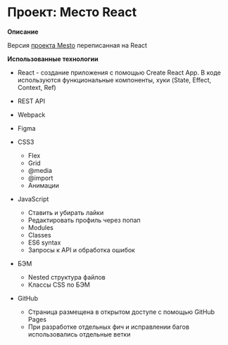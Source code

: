 # Проект: Место React

**Описание**

Версия [проекта Mesto](https://github.com/Inc0re/mesto) переписанная на React

**Использованные технологии**

* React - создание приложения с помощью Create React App. В коде используются функциональные компоненты, хуки (State, Effect, Context, Ref)
* REST API
* Webpack
* Figma
* CSS3

  + Flex
  + Grid
  + @media
  + @import
  + Анимации
* JavaScript

  + Ставить и убирать лайки
  + Редактировать профиль через попап
  + Modules
  + Classes
  + ES6 syntax
  + Запросы к API и обработка ошибок
* БЭМ

  + Nested структура файлов
  + Классы CSS по БЭМ
* GitHub

  + Страница размещена в открытом доступе с помощью GitHub Pages
  + При разработке отдельных фич и исправлении багов использовались отдельные ветки
